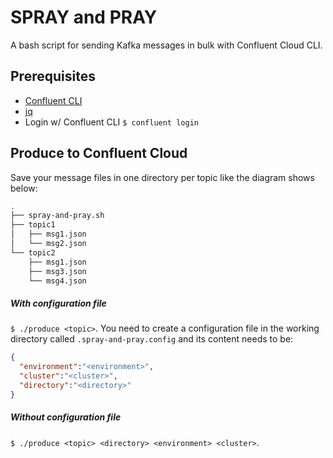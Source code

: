 # SPRAY and PRAY
A bash script for sending Kafka messages in bulk with Confluent Cloud CLI.

## Prerequisites 

 * [Confluent CLI](https://docs.confluent.io/confluent-cli/current/install.html)
 * [jq](https://stedolan.github.io/jq/download/)
 * Login w/ Confluent CLI `$ confluent login`


## Produce to Confluent Cloud

Save your message files in one directory per topic like the diagram shows below:

```bash
.
├── spray-and-pray.sh
├── topic1
│   ├── msg1.json
│   └── msg2.json
└── topic2
    ├── msg1.json
    ├── msg3.json
    └── msg4.json
```

##### With configuration file
`$ ./produce <topic>`. You need to create a configuration file in the working directory called `.spray-and-pray.config` and its content needs to be:

 ```json
{
   "environment":"<environment>",
   "cluster":"<cluster>",
   "directory":"<directory>"
}
``` 
##### Without configuration file
`$ ./produce <topic> <directory> <environment> <cluster>`.





